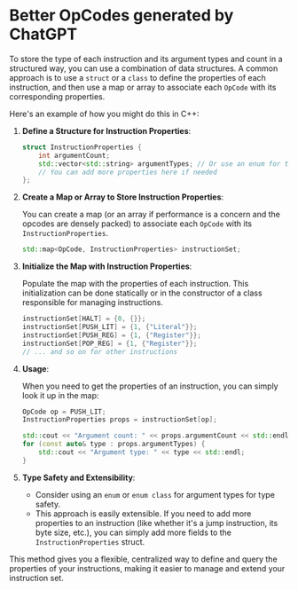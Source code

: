 # Better OpCodes generated by ChatGPT

To store the type of each instruction and its argument types and count in a structured way, you can use a combination of data structures. A common approach is to use a `struct` or a `class` to define the properties of each instruction, and then use a map or array to associate each `OpCode` with its corresponding properties.

Here's an example of how you might do this in C++:

1. **Define a Structure for Instruction Properties**:

    ```cpp
    struct InstructionProperties {
        int argumentCount;
        std::vector<std::string> argumentTypes; // Or use an enum for type safety
        // You can add more properties here if needed
    };
    ```

2. **Create a Map or Array to Store Instruction Properties**:

    You can create a map (or an array if performance is a concern and the opcodes are densely packed) to associate each `OpCode` with its `InstructionProperties`.

    ```cpp
    std::map<OpCode, InstructionProperties> instructionSet;
    ```

3. **Initialize the Map with Instruction Properties**:

    Populate the map with the properties of each instruction. This initialization can be done statically or in the constructor of a class responsible for managing instructions.

    ```cpp
    instructionSet[HALT] = {0, {}};
    instructionSet[PUSH_LIT] = {1, {"Literal"}};
    instructionSet[PUSH_REG] = {1, {"Register"}};
    instructionSet[POP_REG] = {1, {"Register"}};
    // ... and so on for other instructions
    ```

4. **Usage**:

    When you need to get the properties of an instruction, you can simply look it up in the map:

    ```cpp
    OpCode op = PUSH_LIT;
    InstructionProperties props = instructionSet[op];

    std::cout << "Argument count: " << props.argumentCount << std::endl;
    for (const auto& type : props.argumentTypes) {
        std::cout << "Argument type: " << type << std::endl;
    }
    ```

5. **Type Safety and Extensibility**:

    - Consider using an `enum` or `enum class` for argument types for type safety.
    - This approach is easily extensible. If you need to add more properties to an instruction (like whether it's a jump instruction, its byte size, etc.), you can simply add more fields to the `InstructionProperties` struct.

This method gives you a flexible, centralized way to define and query the properties of your instructions, making it easier to manage and extend your instruction set.
